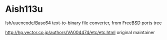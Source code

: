 # Aish113u
Ish/uuencode/Base64 text-to-binary file converter, from FreeBSD ports tree



http://hp.vector.co.jp/authors/VA004474/etc/etc.html
original maintainer

